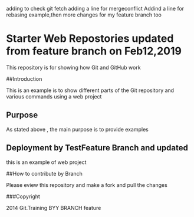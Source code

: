 adding to check git fetch
adding a line for mergeconflict
Addind a line for rebasing example,then more changes for my feature branch too
# Starter Web Repostories updated from feature branch on Feb12,2019

This repository is for showing how Git and GitHub work

##Introduction

This is an example is to show different parts of the Git repository and various commands using a web project

## Purpose

As stated above , the main purpose is to provide examples

## Deployment by TestFeature Branch and updated

this is an example of web project 

##How to contribute by Branch


Please eview this repository and make a fork and pull the changes


###Copyright

2014 Git.Training BYY BRANCH feature

